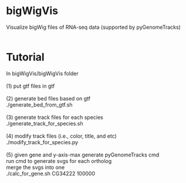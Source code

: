 # bigWigVis
Visualize bigWig files of RNA-seq data (supported by pyGenomeTracks)<br>
<br>
# Tutorial
In bigWigVis/bigWigVis folder<br>
<br>
(1) put gtf files in gtf<br>
<br>
(2) generate bed files based on gtf<br>
./generate_bed_from_gtf.sh<br>
<br>
(3) generate track files for each species<br>
./generate_track_for_species.sh<br>
<br>
(4) modify track files (i.e., color, title, and etc)<br>
./modify_track_for_species.py<br>
<br>
(5) given gene and y-axis-max generate pyGenomeTracks cmd<br>
run cmd to generate svgs for each ortholog<br>
merge the svgs into one<br>
./calc_for_gene.sh CG34222 100000<br>
<br>


